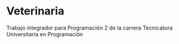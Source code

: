 # Veterinaria
Trabajo integrador para Programación 2 de la carrera Tecnicatura Universitaria en Programación
